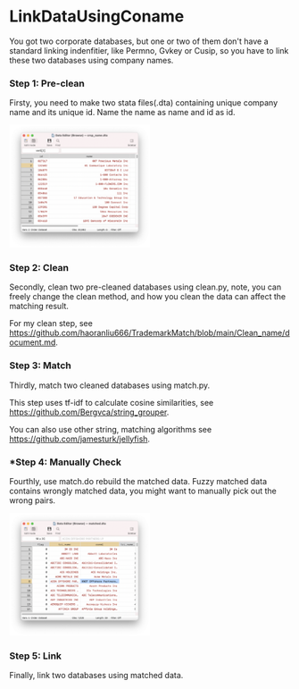 # LinkDataUsingConame

You got two corporate databases, but one or two of them don't have a standard linking indenfitier, like Permno, Gvkey or Cusip, so you have to link these two databases using company names.

### Step 1: Pre-clean

Firsty, you need to make two stata files(.dta) containing unique company name and its unique id. Name the name as name and id as id.

<img src="https://github.com/haoranliu666/LinkDataUsingConame/blob/main/pics/1.png" width="50%" height="50%">

### Step 2: Clean

Secondly, clean two pre-cleaned databases using clean.py, note, you can freely change the clean method, and how you clean the data can affect the matching result.

For my clean step, see https://github.com/haoranliu666/TrademarkMatch/blob/main/Clean_name/document.md.

### Step 3: Match

Thirdly, match two cleaned databases using match.py.

This step uses tf-idf to calculate cosine similarities, see https://github.com/Bergvca/string_grouper.

You can also use other string, matching algorithms see https://github.com/jamesturk/jellyfish.

### *Step 4: Manually Check

Fourthly, use match.do rebuild the matched data. Fuzzy matched data contains wrongly matched data, you might want to manually pick out the wrong pairs.

<img src="https://github.com/haoranliu666/LinkDataUsingConame/blob/main/pics/2.png" width="50%" height="50%">

### Step 5: Link

Finally, link two databases using matched data.
